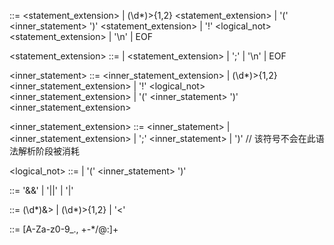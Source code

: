 <statement> ::= <expression> <statement_extension>
              | (\d*)>{1,2} <statement_extension>
              | '(' <inner_statement> ')' <statement_extension>
              | '!' <logical_not> <statement_extension>
              | '\n'
              | EOF

<statement_extension> ::= <connector> <statement>
                     | <redirection> <statement_extension>
                     | ';' <statement>
                     | '\n'
                     | EOF

<inner_statement> ::= <expression> <inner_statement_extension>
                     | (\d*)>{1,2} <inner_statement_extension>
                     | '!' <logical_not> <inner_statement_extension>
                     | '(' <inner_statement> ')' <inner_statement_extension>

<inner_statement_extension> ::= <connector> <inner_statement>
                              | <redirection> <inner_statement_extension>
                              | ';' <inner_statement>
                              | ')' // 该符号不会在此语法解析阶段被消耗

<logical_not> ::= <expression>
                | '(' <inner_statement> ')'

<connector> ::= '&&'
              | '||'
              | '|'

<redirection> ::= (\d*)&> <expression>
                | (\d*)>{1,2} <expression>
                | '<' <expression>

<expression> ::= [A-Za-z0-9_., +-*/@:]+
